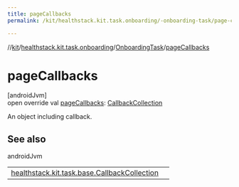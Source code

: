 ```yaml
---
title: pageCallbacks
permalink: /kit/healthstack.kit.task.onboarding/-onboarding-task/page-callbacks.html

---
```

//[kit](/kit.html)/[healthstack.kit.task.onboarding](../index.html)/[OnboardingTask](index.html)/[pageCallbacks](page-callbacks.html)



# pageCallbacks



[androidJvm]\
open override val [pageCallbacks](page-callbacks.html): [CallbackCollection](../../healthstack.kit.task.base/-callback-collection/index.html)



An object including callback.



## See also


androidJvm

| | |
|---|---|
| [healthstack.kit.task.base.CallbackCollection](../../healthstack.kit.task.base/-callback-collection/index.html) |  |




